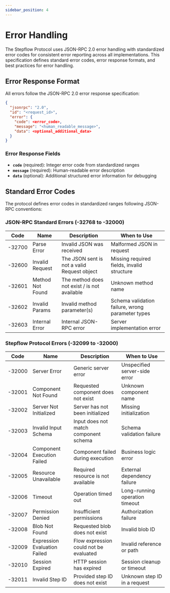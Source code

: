 ```yaml
---
sidebar_position: 4
---
```


# Error Handling

The Stepflow Protocol uses JSON-RPC 2.0 error handling with standardized error codes for consistent error reporting across all implementations. This specification defines standard error codes, error response formats, and best practices for error handling.

## Error Response Format

All errors follow the JSON-RPC 2.0 error response specification:

```json
{
  "jsonrpc": "2.0",
  "id": "<request_id>",
  "error": {
    "code": <error_code>,
    "message": "<human_readable_message>",
    "data": <optional_additional_data>
  }
}
```

### Error Response Fields

- **`code`** (required): Integer error code from standardized ranges
- **`message`** (required): Human-readable error description
- **`data`** (optional): Additional structured error information for debugging

## Standard Error Codes

The protocol defines error codes in standardized ranges following JSON-RPC conventions:

### JSON-RPC Standard Errors (-32768 to -32000)

| Code | Name | Description | When to Use |
|------|------|-------------|-------------|
| -32700 | Parse Error | Invalid JSON was received | Malformed JSON in request |
| -32600 | Invalid Request | The JSON sent is not a valid Request object | Missing required fields, invalid structure |
| -32601 | Method Not Found | The method does not exist / is not available | Unknown method name |
| -32602 | Invalid Params | Invalid method parameter(s) | Schema validation failure, wrong parameter types |
| -32603 | Internal Error | Internal JSON-RPC error | Server implementation error |

### Stepflow Protocol Errors (-32099 to -32000)

| Code | Name | Description | When to Use |
|------|------|-------------|-------------|
| -32000 | Server Error | Generic server error | Unspecified server-side error |
| -32001 | Component Not Found | Requested component does not exist | Unknown component name |
| -32002 | Server Not Initialized | Server has not been initialized | Missing initialization |
| -32003 | Invalid Input Schema | Input does not match component schema | Schema validation failure |
| -32004 | Component Execution Failed | Component failed during execution | Business logic error |
| -32005 | Resource Unavailable | Required resource is not available | External dependency failure |
| -32006 | Timeout | Operation timed out | Long-running operation timeout |
| -32007 | Permission Denied | Insufficient permissions | Authorization failure |
| -32008 | Blob Not Found | Requested blob does not exist | Invalid blob ID |
| -32009 | Expression Evaluation Failed | Flow expression could not be evaluated | Invalid reference or path |
| -32010 | Session Expired | HTTP session has expired | Session cleanup or timeout |
| -32011 | Invalid Step ID | Provided step ID does not exist | Unknown step ID in a request |
